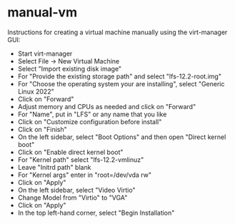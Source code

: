 
# manual-vm 

Instructions for creating a virtual machine manually using the virt-manager
GUI:

- Start virt-manager
- Select File -> New Virtual Machine
- Select "Import existing disk image"
- For "Provide the existing storage path" and select "lfs-12.2-root.img"
- For "Choose the operating system your are installing", select "Generic Linux 2022"
- Click on "Forward"
- Adjust memory and CPUs as needed and click on "Forward"
- For "Name", put in "LFS" or any name that you like
- Click on "Customize configuration before install"
- Click on "Finish"
- On the left sidebar, select "Boot Options" and then open "Direct kernel boot"
- Click on "Enable direct kernel boot"
- For "Kernel path" select "lfs-12.2-vmlinuz"
- Leave "Initrd path" blank
- For "Kernel args" enter in "root=/dev/vda rw"
- Click on "Apply"
- On the left sidebar, select "Video Virtio"
- Change Model from "Virtio" to "VGA"
- Click on "Apply"
- In the top left-hand corner, select "Begin Installation"
